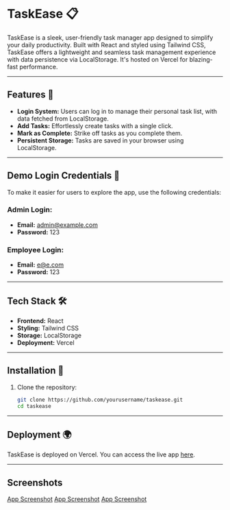 # TaskEase 📋

TaskEase is a sleek, user-friendly task manager app designed to simplify your daily productivity. Built with React and styled using Tailwind CSS, TaskEase offers a lightweight and seamless task management experience with data persistence via LocalStorage. It's hosted on Vercel for blazing-fast performance.

---

## Features 🌟

- **Login System:** Users can log in to manage their personal task list, with data fetched from LocalStorage.
- **Add Tasks:** Effortlessly create tasks with a single click.
- **Mark as Complete:** Strike off tasks as you complete them.
- **Persistent Storage:** Tasks are saved in your browser using LocalStorage.

---

## Demo Login Credentials 🔑

To make it easier for users to explore the app, use the following credentials:

### Admin Login:

- **Email:** admin@example.com
- **Password:** 123

### Employee Login:

- **Email:** e@e.com
- **Password:** 123

---

## Tech Stack 🛠️

- **Frontend:** React
- **Styling:** Tailwind CSS
- **Storage:** LocalStorage
- **Deployment:** Vercel

---

## Installation 🚀

1. Clone the repository:
   ```bash
   git clone https://github.com/yourusername/taskease.git
   cd taskease
   ```

---

## Deployment 🌍

TaskEase is deployed on Vercel. You can access the live app [here](https://react-ems-sage.vercel.app/).

---

## Screenshots

[App Screenshot](Images/Login.png)
[App Screenshot](Images/employeeDashboard.png.png)
[App Screenshot](Images/adminDashboard.png.png)
